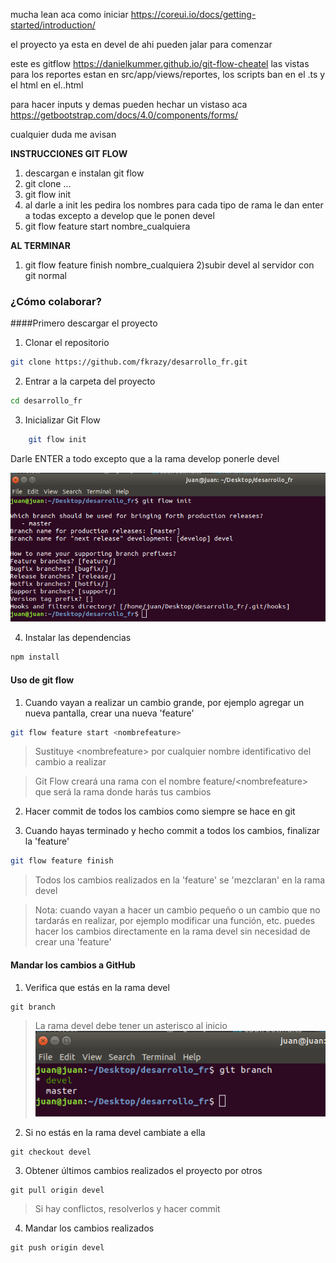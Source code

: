 mucha lean aca como iniciar
https://coreui.io/docs/getting-started/introduction/

el proyecto ya esta en devel de ahi pueden jalar para comenzar

este es gitflow https://danielkummer.github.io/git-flow-cheatel 
las vistas para los reportes estan en src/app/views/reportes, los scripts ban en el .ts y el html en el..html


para hacer inputs y demas pueden hechar un vistaso aca https://getbootstrap.com/docs/4.0/components/forms/

cualquier duda me avisan


<strong>INSTRUCCIONES GIT FLOW</strong>
  1) descargan e instalan git flow
  2) git clone ...
  3) git flow init
  4) al darle a init les pedira los nombres para cada tipo de rama le dan enter a todas excepto a develop que le ponen devel
  4) git flow feature start nombre_cualquiera
  
 <strong>AL TERMINAR </strong>
  1) git flow feature finish nombre_cualquiera
  2)subir devel al servidor con git normal

### ¿Cómo colaborar?

####Primero descargar el proyecto
1. Clonar el repositorio
```sh
git clone https://github.com/fkrazy/desarrollo_fr.git
```
2. Entrar a la carpeta del proyecto
```sh 
cd desarrollo_fr
```
3. Inicializar Git Flow
```sh 
    git flow init
```
Darle ENTER a todo excepto que a la rama develop ponerle devel

![alt text](https://github.com/fkrazy/desarrollo_fr/raw/devel/docs/img/gitflowinit.png "resultado de git flow init") 

4. Instalar las dependencias
```sh 
npm install
```

#### Uso de git flow

1. Cuando vayan a realizar un cambio grande, por ejemplo agregar un nueva pantalla, crear una nueva 'feature'
```sh 
git flow feature start <nombrefeature>
```
>Sustituye <nombrefeature\> por cualquier nombre identificativo del cambio a realizar

   >Git Flow creará una rama con el nombre feature/\<nombrefeature\> que será la rama donde harás tus cambios
2. Hacer commit de todos los cambios como siempre se hace en git

3. Cuando hayas terminado y hecho commit a todos los cambios, finalizar la 'feature'
```sh 
git flow feature finish
```
>Todos los cambios realizados en la 'feature' se 'mezclaran' en la rama devel

>Nota: cuando vayan a hacer un cambio pequeño o un cambio que no tardarás en realizar, por ejemplo modificar una función, etc. puedes hacer los cambios directamente en la rama devel sin necesidad de crear una 'feature'

#### Mandar los cambios a GitHub

1. Verifica que estás en la rama devel
```
git branch
```
>La rama devel debe tener un asterisco al inicio
![alt text](https://github.com/fkrazy/desarrollo_fr/raw/devel/docs/img/gitbranch.png "resultado de git flow init") 

2. Si no estás en la rama devel cambiate a ella
```
git checkout devel
```
3. Obtener últimos cambios realizados el proyecto por otros
```
git pull origin devel
```
>Si hay conflictos, resolverlos y hacer commit
4. Mandar los cambios realizados
```
git push origin devel
```
